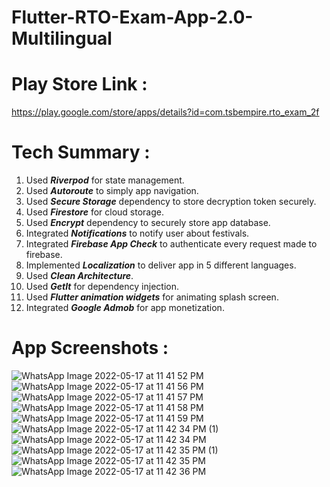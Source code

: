 # Flutter-RTO-Exam-App-2.0-Multilingual

# Play Store Link :
https://play.google.com/store/apps/details?id=com.tsbempire.rto_exam_2f

# Tech Summary :
1. Used ***Riverpod*** for state management.
2. Used ***Autoroute*** to simply app navigation.
3. Used ***Secure Storage*** dependency to store decryption token securely.
4. Used ***Firestore*** for cloud storage.
5. Used ***Encrypt*** dependency to securely store app database.
6. Integrated ***Notifications*** to notify user about festivals.
7. Integrated ***Firebase App Check*** to authenticate every request made to firebase.
8. Implemented ***Localization*** to deliver app in 5 different languages.
9. Used ***Clean Architecture***.
10. Used ***GetIt*** for dependency injection.
11. Used ***Flutter animation widgets*** for animating splash screen.
12. Integrated ***Google Admob*** for app monetization.

# App Screenshots : 
![WhatsApp Image 2022-05-17 at 11 41 52 PM](https://user-images.githubusercontent.com/25646373/168882869-be22e52e-84cb-45d6-9bbc-9db17edc99c7.jpeg)
![WhatsApp Image 2022-05-17 at 11 41 56 PM](https://user-images.githubusercontent.com/25646373/168882878-234fd4db-0e26-4881-94ac-77cedc66203e.jpeg)
![WhatsApp Image 2022-05-17 at 11 41 57 PM](https://user-images.githubusercontent.com/25646373/168882883-9155640d-b0bb-414a-b075-819f1a4c291e.jpeg)
![WhatsApp Image 2022-05-17 at 11 41 58 PM](https://user-images.githubusercontent.com/25646373/168882885-4144266b-224d-4e78-9e5d-e6217ea14d61.jpeg)
![WhatsApp Image 2022-05-17 at 11 41 59 PM](https://user-images.githubusercontent.com/25646373/168882889-d9175f3d-3b1a-4fe8-87f1-290aa4e64dbb.jpeg)
![WhatsApp Image 2022-05-17 at 11 42 34 PM (1)](https://user-images.githubusercontent.com/25646373/168882890-0f6f4e54-f16a-4eaf-bea0-e611f29c9639.jpeg)
![WhatsApp Image 2022-05-17 at 11 42 34 PM](https://user-images.githubusercontent.com/25646373/168882893-9c6b2298-8170-46c5-ae9b-88d3d231cbe5.jpeg)
![WhatsApp Image 2022-05-17 at 11 42 35 PM (1)](https://user-images.githubusercontent.com/25646373/168882896-d198b966-acf9-4c74-bb03-924843bb3fc1.jpeg)
![WhatsApp Image 2022-05-17 at 11 42 35 PM](https://user-images.githubusercontent.com/25646373/168882899-2c6f96a2-7949-4b65-9cd4-02355c3034cf.jpeg)
![WhatsApp Image 2022-05-17 at 11 42 36 PM](https://user-images.githubusercontent.com/25646373/168882903-2ada6872-cd45-4267-827f-c4fbf97a0d70.jpeg)


